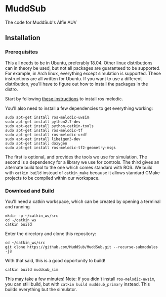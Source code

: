 # MuddSub
The code for MuddSub's Alfie AUV

## Installation

### Prerequisites
This all needs to be in Ubuntu, preferably 18.04. Other linux distributions can in theory be used, but not all packages are guaranteed to be supported. For example, in Arch linux, everything except simulation is supported. These instructions are all written for Ubuntu. If you want to use a different distribution, you'll have to figure out how to install the packages in the distro.

Start by following [these instructions](http://wiki.ros.org/melodic/Installation/Ubuntu) to install ros melodic. 

You'll also need to install a few dependencies to get everything working:

```
sudo apt-get install ros-melodic-uwsim
sudo apt-get install python2.7-dev
sudo apt-get install python-catkin-tools
sudo apt-get install ros-melodic-tf
sudo apt-get install ros-melodic-urdf
sudo apt-get install libeigen3-dev
sudo apt-get install doxygen
sudo apt-get install ros-melodic-tf2-geometry-msgs 
```

The first is optional, and provides the tools we use for simulation. The second is a dependency for a library we use for controls. The third gives an alternate build tool to the one which comes standard with ROS. We build with `catkin build` instead of `catkin_make` because it allows standard CMake projects to be compiled within our workspace.

### Download and Build



You'll need a catkin workspace, which can be created by opening a terminal and running 
```
mkdir -p ~/catkin_ws/src
cd ~/catkin_ws
catkin build
```

Enter the directory and clone this repository:

```
cd ~/catkin_ws/src 
git clone https://github.com/MuddSub/MuddSub.git --recurse-submodules -j8
```

With that said, this is a good opportunity to build!

```
catkin build muddsub_sim
```
This may take a few minutes! Note: If you didn't install `ros-melodic-uwsim`, you can still build, but with `catkin build muddsub_primary` instead. This builds everything but the simulator. 
